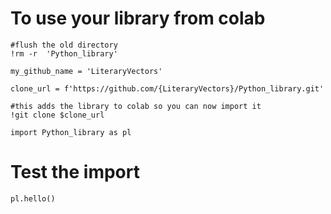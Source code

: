# To use your library from colab

```
#flush the old directory
!rm -r  'Python_library'

my_github_name = 'LiteraryVectors'

clone_url = f'https://github.com/{LiteraryVectors}/Python_library.git'

#this adds the library to colab so you can now import it
!git clone $clone_url

import Python_library as pl
```

# Test the import

`pl.hello()`

